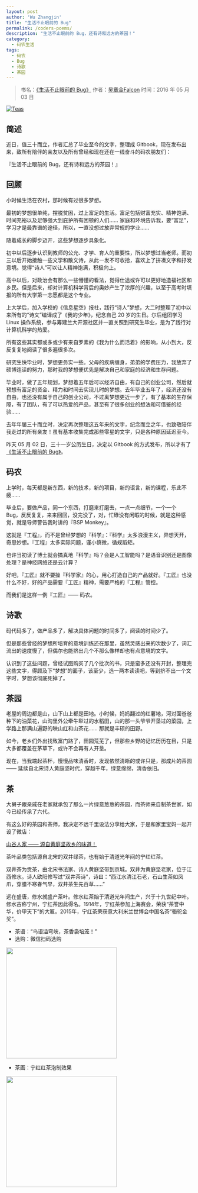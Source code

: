 ```yaml
---
layout: post
author: 'Wu Zhangjin'
title: "生活不止眼前的 Bug"
permalink: /coders-poems/
description: "生活不止眼前的 Bug，还有诗和远方的茶园！"
category:
  - 码农生活
tags:
  - 码农
  - Bug
  - 诗歌
  - 茶园
---
```


> 书名：[《生活不止眼前的 Bug》](https://tinylab-1.gitbook.io/coders-poems)
> 作者：[吴章金Falcon](http://weibo.com/wuzhangjin)
> 时间：2016 年 05 月 03 日

[![Teas](/wp-content/uploads/2016/05/mommy-tea-teas.jpg)](http://weidian.com/?userid=317479118)

## 简述

近日，值三十而立，作者汇总了毕业至今的文字，整理成 Gitbook，现在发布出来，致所有陪伴的亲友以及所有曾经和现在还在一线奋斗的码农朋友们：

『生活不止眼前的 Bug，还有诗和远方的茶园！』

## 回顾

小时候生活在农村，那时候有过很多梦想。

最初的梦想很单纯，摆脱贫困，过上富足的生活。富足包括财富充实、精神饱满、时间充裕以及足够强大到庇护所有困顿的人们…… 家庭和环境告诉我，要“富足”，学习才是最靠谱的途径，所以，一直没想过放弃常规的学业……

随着成长的脚步迈开，这些梦想逐步具象化。

初中以后逐步认识到教师的公允、才学、育人的重要性，所以梦想过当老师。而初三以后开始接触一些文学和散文诗，从此一发不可收拾，喜欢上了拼凑文字和抒发意境。觉得“诗人”可以让人精神饱满，积极向上。

高中以后，对政治会有那么一些懵懂的看法，觉得仕途或许可以更好地造福社区和乡民。但是后来，却对计算机科学背后的奥妙产生了浓厚的兴趣，以至于高考时填报的所有大学第一志愿都是这个专业。

上大学后，加入学校的《信息星空》报社，践行“诗人”梦想，大二时整理了初中以来所有的“诗文”编译成了《我的少年》，纪念自己 20 岁的生日。尔后组团学习 Linux 操作系统，参与筹建兰大开源社区并一直关照到研究生毕业，是为了践行对计算机科学的热爱。

所有这些其实都或多或少有来自罗素的《我为什么而活着》的影响，从小到大，反反复复地阅读了很多遍很多次。

研究生快毕业时，梦想更务实一些。父母的疾病缠身，弟弟的学费压力，我放弃了硕博连读的努力，那时我的梦想便优先是解决自己和家庭的经济和生存问题。

毕业时，做了五年规划，梦想着五年后可以经济自由，有自己的创业公司，然后就预想有富足的资金、精力和时间去实现儿时的梦想。去年毕业五年了，经济还没有自由，也还没有属于自己的创业公司，不过离梦想更近一步了，有了基本的生存保障，有了团队，有了可以热爱的产品，甚至有了很多创业的想法和可借鉴的经验……

去年年届三十而立时，决定再次整理这五年来的文字，纪念而立之年，也致敬陪伴我走过的所有亲友！虽有基本收集完成那些零星的文字，只是各种原因延迟至今。

昨天 05 月 02 日，三十一岁公历生日，决定以 Gitbook 的方式发布，所以才有了[《生活不止眼前的 Bug》](https://tinylab-1.gitbook.io/coders-poems)。

## 码农

上学时，每天都是新东西，新的技术，新的项目，新的语言，新的课程，乐此不疲……

毕业后，要做产品，同一个东西，打磨来打磨去，一点一点细节，一个一个 Bug，反反复复，来来回回，没完没了，对，忙碌没有闲暇的时候，就是这种感觉，就是导师警告我时讲的『BSP Monkey』。

这就是『工程』，而不是曾经梦想的『科学』：『科学』太多浪漫主义，异想天开，奇思妙想。『工程』太多实际问题，谨小慎微，循规蹈矩。

也许当初读了博士就会搞真地『科学』吗？会是人工智能吗？是语音识别还是图像处理？是神经网络还是云计算？

好吧，『工匠』就不要操『科学家』的心，用心打造自己的产品就好。『工匠』也没什么不好，好的产品需要『工匠』精神，需要严格的『工程』管控。

而我们是这样一例『工匠』—— 码农。

## 诗歌

码代码多了，做产品多了，解决具体问题的时间多了，阅读的时间少了。

但是那些曾经的梦想所培育的意境训练还在那里，虽然灵感出来的次数少了，词汇流出的速度慢了，但偶尔也能挤出几个不那么像样却也有点意境的文字。

认识到了这些问题，曾经试图购买了几个批次的书，只是蛮多还没有开封，整理完这些文字，得顾及下“梦想”的面子，该至少，选一两本读读吧，等到挤不出一个文字时，梦想该彻底死掉了。

## 茶园

老屋的周边都是山，山下山上都是田地。小时候，妈妈翻过的红薯地，河对面爸爸种下的油菜花，山沟里外公牵牛犁过的水稻田，山的那一头爷爷开垦过的菜园，上学路上那满山遍野的映山红和山茶花…… 那就是丰硕的田野。

如今，老乡们外出找致富门路了，田园荒芜了，但那些乡野的记忆历历在目，只是大多都覆盖在茅草下，或许不会再有人开垦。

现在，当我端起茶杯，慢慢品味清香时，发现依然清晰的或许只是，那成片的茶园 —— 延续自北宋诗人黄庭坚时代，穿越千年，绿意绵绵，清香依旧。

## 茶

大舅子跟亲戚在老家就承包了那么一片绿意葱葱的茶园，而茶师来自制茶世家，如今已经传承了六代。

有这么好的茶园和茶师，我决定不远千里设法分享给大家，于是和家里宝妈一起开设了微店：

[山谷人家 —— 源自黄庭坚故乡的味道！](http://weidian.com/?userid=317479118)

茶叶品类包括源自北宋的双井绿茶，也有始于清道光年间的宁红红茶。

双井茶为贡茶，由北宋书法家、诗人黄庭坚带到京城。双井为黄庭坚老家，位于江西修水。诗人欧阳修写过“双井茶诗”，诗曰：“西江水清江石老，石山生茶如凤爪，穿腊不寒春气早，双井茶生先百草……”

远在盛唐，修水就盛产茶叶。修水红茶始于清道光年间生产，兴于十九世纪中叶。修水古称宁州，宁红茶因此得名。1914年，宁红茶参加上海赛会，荣获“茶誉中华，价甲天下”的大匾。2015年，宁红茶荣获意大利米兰世博会中国名茶“骆驼金奖”。

* 茶语：“鸟语溢弯峡，茶香袅培笼！”
* 选购：微信扫码选购

[<img style="width: 300px;" src="/wp-content/uploads/2016/05/mommy-tea-qrcode.jpg">](http://weidian.com/?userid=317479118)

* 茶画：宁红红茶泡制效果

[<img style="width: 300px;" src="/wp-content/uploads/2016/05/mommy-hot-tea.jpg">](http://weidian.com/?userid=317479118)
